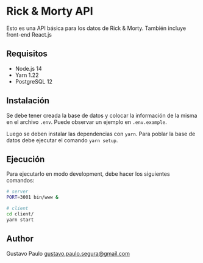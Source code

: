 
# Rick & Morty API

Esto es una API básica para los datos de Rick & Morty.
También incluye front-end React.js

## Requisitos

- Node.js 14
- Yarn 1.22
- PostgreSQL 12

## Instalación

Se debe tener creada la base de datos y colocar la información de la
misma en el archivo `.env`. Puede observar un ejemplo en `.env.example`.

Luego se deben instalar las dependencias con `yarn`. Para poblar la
base de datos debe ejecutar el comando `yarn setup`.

## Ejecución

Para ejecutarlo en modo development, debe hacer los siguientes comandos: 

```sh
# server
PORT=3001 bin/www &

# client
cd client/
yarn start
```

## Author

Gustavo Paulo <gustavo.paulo.segura@gmail.com>